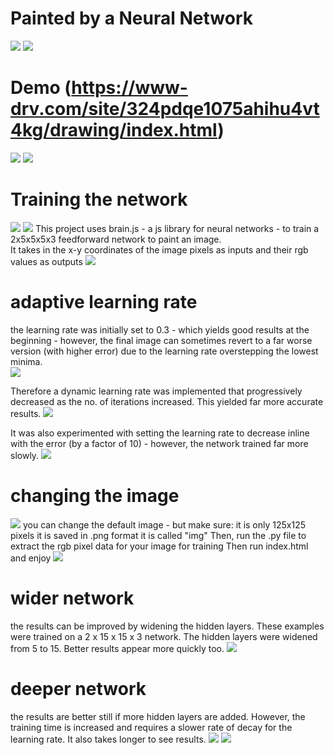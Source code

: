 # Painted by a Neural Network
![](https://raw.githubusercontent.com/mohammedterry/nn_painting/master/alternative_imgs/ironman.png)
![](https://raw.githubusercontent.com/mohammedterry/nn_painting/master/screenshots/ironman_example2.jpg)

# Demo (https://www-drv.com/site/324pdqe1075ahihu4vt4kg/drawing/index.html)

![](https://raw.githubusercontent.com/mohammedterry/nn_painting/master/screenshots/cat_example.jpg)
![](https://raw.githubusercontent.com/mohammedterry/nn_painting/master/screenshots/cat_example_good.jpg)

# Training the network
![](https://raw.githubusercontent.com/mohammedterry/nn_painting/master/screenshots/twitter_example.jpg)
![](https://raw.githubusercontent.com/mohammedterry/nn_painting/master/screenshots/twitter_example2.jpg)
This project uses brain.js - a js library for neural networks - to train a 2x5x5x5x3 feedforward network to paint an image.  
It takes in the x-y coordinates of the image pixels as inputs
and their rgb values as outputs
![](https://raw.githubusercontent.com/mohammedterry/nn_painting/master/screenshots/learning.jpg)

# adaptive learning rate
the learning rate was initially set to 0.3 - which yields good results at the beginning - however, the final image can sometimes revert to a far worse version (with higher error) due to the learning rate overstepping the lowest minima.  
![](https://raw.githubusercontent.com/mohammedterry/nn_painting/master/screenshots/non-adaptive%20learning%20rate.jpg)

Therefore a dynamic learning rate was implemented that progressively decreased as the no. of iterations increased.  This yielded far more accurate results.
![](https://raw.githubusercontent.com/mohammedterry/nn_painting/master/screenshots/adaptive%20learning.jpg)

It was also experimented with setting the learning rate to decrease inline with the error (by a factor of 10) - however, the network trained far more slowly.
![](https://raw.githubusercontent.com/mohammedterry/nn_painting/master/screenshots/learning%20rate%20set%20to%20error.jpg)

# changing the image
![](https://raw.githubusercontent.com/mohammedterry/nn_painting/master/screenshots/ironman_example.jpg)
you can change the default image - but make sure:
it is only 125x125 pixels
it is saved in .png format
it is called "img" 
Then, run the .py file to extract the rgb pixel data for your image for training
Then run index.html and enjoy
![](https://raw.githubusercontent.com/mohammedterry/nn_painting/master/screenshots/cat_learning.jpg)

# wider network
the results can be improved by widening the hidden layers.  These examples were trained on a 2 x 15 x 15 x 3 network.  The hidden layers were widened from 5 to 15.  Better results appear more quickly too.
![](https://raw.githubusercontent.com/mohammedterry/nn_painting/master/screenshots/wider_network.jpg)

# deeper network
the results are better still if more hidden layers are added.  However, the training time is increased and requires a slower rate of decay for the learning rate.  It also takes longer to see results.
![](https://raw.githubusercontent.com/mohammedterry/nn_painting/master/screenshots/wider_deeper_network.jpg)
![](https://raw.githubusercontent.com/mohammedterry/nn_painting/master/screenshots/wider_deeper_cat.jpg)

